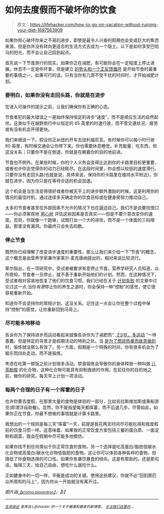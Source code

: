 # 如何去度假而不破坏你的饮食

> 原文：<https://lifehacker.com/how-to-go-on-vacation-without-ruining-your-diet-1697563909>

如果你担心破坏你来之不易的进步，即使是最令人兴奋的假期也会变成巨大的焦虑来源。但是你并没有转向更适合的生活方式去成为一个隐士。以下是如何享受巴哈马的阳光，而不会让自己回到起点。



首先说一下节食旅行的现实。如果你正在减肥，有可能你会在一定程度上停止进展。休息不一定是件坏事，但是建立 [的势头和一个正反馈循环](http://vitals.lifehacker.com/why-eat-less-move-more-is-the-least-helpful-diet-adv-1686146359) 是开始节食时最重要的事情之一。如果可行的话，只有当你有几周不受干扰的时间时，才开始减肥计划。

### 要明白，如果你没有走回头路，你就是在进步

在进入可操作的提示之前，让我们确保你有正确的心态。

节食者犯的最大错误之一是始终保持恒定的进步“速度”，而不是顺应生活的自然起伏。这类似于在越野旅行中以恒定的 65 英里的时速行驶，而不管交通状况、疲劳或有没有机会开得更快。

我们来细说一下。假设你正从纽约开车去加利福尼亚。有时候你可以每小时行驶 80 英里，有时候交通会让你停下来。你也需要休息睡觉，补充能量，吃东西，但这没关系；只要你不是在倒退，你就是在朝着你的目的地前进。

节食也不例外。在某些时候，你的个人义务会变得比达到你的卡路里目标更重要，或者也许你会觉得你的动力已经耗尽。在这段时间里，你会想以较低的速度滑行。只要你没有走回头路(也就是说，具体来说，保持你的卡路里在维持水平附近)，你就在进步，因为你只是在等待合适的机会加速。

这个机会是当生活变得很好或者你被天平上的进步额外激励的时候。这是利用你的情况的最佳时机，通过连续多天确定你的饮食目标或在健身房努力推动自己。

太多的节食者甚至在外部因素不允许的情况下也在逼迫自己。我们不是说要找借口——你必须客观地 [用心地](https://lifehacker.com/how-to-combat-diet-and-exercise-self-sabotage-with-mind-1680900810) 评估这些因素是否真实——但是不要介意改变你的速度。否则，你就像一个跑锋，试图打出一个大的进攻，而不是一个体面的三码增益，那里没有漏洞。你最终只会失去码数。

### **停止节食**

既然你已经理解了改变进步速度的重要性，那么让我们来介绍一下“节食”的概念，这个概念是由营养学家兼作家莱尔·麦克唐纳提出的，相对来说比较流行。

莱尔指出，在一项研究中，受试者被要求有意停止节食。营养学研究人员知道，众所周知，节食者一旦停止，就不善于重新开始他们的计划。然而，在这种情况下，受试者相对容易地恢复了他们的饮食习惯。我们已经在关于 [计划失败](https://lifehacker.com/the-benefits-of-intentionally-failing-on-your-diet-1682610160) 的文章中讨论过这一点:当你*有意*停止你的养生之道时，你会保持一种“控制”的感觉，使它很容易重新开始。

知道你不会坚持你的常规计划，这没关系。记住这一点会让你在整个过程中保持“控制”的感觉，让你重新回到马背上。

### **尽可能多地移动**

告诉你为了保持进步而运动看起来就像告诉你为了减肥而“ [【少吃，多运动](http://vitals.lifehacker.com/why-eat-less-move-more-is-the-least-helpful-diet-adv-1686146359) ”一样愚蠢，但是特定的背景才是假期活动的特别之处。当 [是为了燃烧热量而故意做的](http://dicktalens.com/does-exercise-lead-to-weight-loss-its-all-in-the-mindset/) 时，锻炼就没那么有效了。另一方面，假期是一个特殊的时间，你有很多机会为了娱乐而四处走动，而不是锻炼。

考虑在吃第一顿饭之前计划很多活动。禁食锻炼会导致你的身体释放一种叫做 [儿茶酚胺](http://en.wikipedia.org/wiki/Catecholamine) 的化合物，这种化合物可能具有抑制食欲的作用。在前往你的目的地之前，做你的研究，每天早上计划一项活动。

### **每两个合理的日子有一个挥霍的日子**

也许你要去度假，在那里大量的食物是体验的一部分，比如去拉斯维加斯或乘船游览(即漂浮自助餐)。显然，你不能指望每天都挥霍，而不后退几步。尽管如此，如果你正在节食，你最不想做的事情就是计算卡路里。

我想出的一个规则是每三天“挥霍”一天，前提是我花两天时间尽可能吃得和我度假前的饮食习惯一样。这意味着，如果我的正常饮食方案包括三餐的蛋白质、一面淀粉和蔬菜，我会在假期中尽可能多地模仿。

如果你找不到任何类似于你正常饮食的食物，另一个选择是吃高蛋白/脂肪低碳水化合物或高蛋白/碳水化合物低脂肪的食物。这让你可以体验各种各样的食物，但降低了你食物选择的可口性。如果你有暴饮暴食的倾向，这是有帮助的。还是那句话，每隔三天，给自己自由，想吃什么就吃什么。

正如健身中的一切一样，平衡是成功的关键。使用这些建议，你就不必“回到那匹众所周知的马上”，因为你从一开始就没有离开过。

*图片由*[<small>*【kristina alexandron】*</small>](https://www.flickr.com/photos/kalexanderson/)*，【t】*

* * *

[*<small>生命体征</small>*](http://vitals.lifehacker.com/) *<small>是来自 Lifehacker 的一个关于健康和健身的新博客。</small>* [*<small>关注我们这里的</small>*](https://twitter.com/VitalsLH) <small>*。*</small>